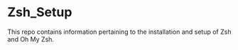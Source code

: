# Zsh_Setup
This repo contains information pertaining to the installation and setup of Zsh and Oh My Zsh.
